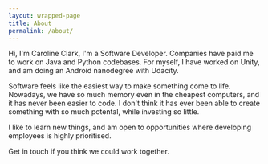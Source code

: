 ```yaml
---
layout: wrapped-page
title: About
permalink: /about/
---
```


Hi, I'm Caroline Clark, I'm a Software Developer. Companies have paid me to work on Java and Python codebases. For myself, I have worked on Unity, and am doing an Android nanodegree with Udacity.


Software feels like the easiest way to make something come to life. Nowadays, we have so much memory even in the cheapest computers, and it has never been easier to code. I don't think it has ever been able to create something with so much potental, while investing so little.


I like to learn new things, and am open to opportunities where developing employees is highly prioritised.


Get in touch if you think we could work together.



